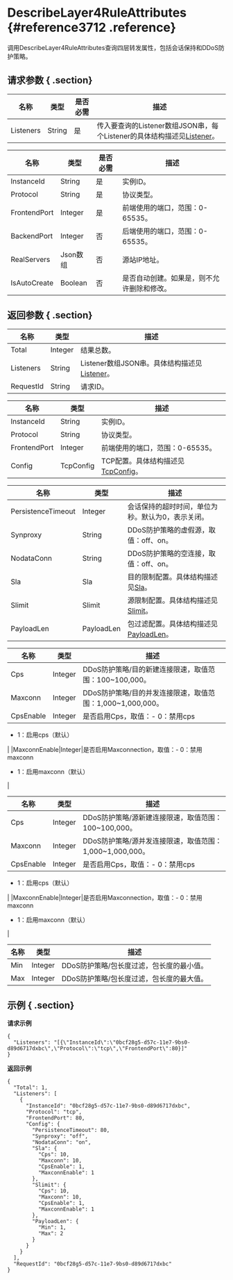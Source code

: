 # DescribeLayer4RuleAttributes {#reference3712 .reference}

调用DescribeLayer4RuleAttributes查询四层转发属性，包括会话保持和DDoS防护策略。

## 请求参数 { .section}

|名称|类型|是否必需|描述|
|--|--|----|--|
|Listeners|String|是|传入要查询的Listener数组JSON串，每个Listener的具体结构描述见[Listener](#)。|

|名称|类型|是否必需|描述|
|--|--|----|--|
|InstanceId|String|是|实例ID。|
|Protocol|String|是|协议类型。|
|FrontendPort|Integer|是|前端使用的端口，范围：0-65535。|
|BackendPort|Integer|否|后端使用的端口，范围：0-65535。|
|RealServers|Json数组|否|源站IP地址。|
|IsAutoCreate|Boolean|否|是否自动创建。如果是，则不允许删除和修改。|

## 返回参数 { .section}

|名称|类型|描述|
|--|--|--|
|Total|Integer|结果总数。|
|Listeners|String|Listener数组JSON串。具体结构描述见[Listener](#)。|
|RequestId|String|请求ID。|

|名称|类型|描述|
|--|--|--|
|InstanceId|String|实例ID。|
|Protocol|String|协议类型。|
|FrontendPort|Integer|前端使用的端口，范围：0-65535。|
|Config|TcpConfig|TCP配置。具体结构描述见[TcpConfig](#)。|

|名称|类型|描述|
|--|--|--|
|PersistenceTimeout|Integer|会话保持的超时时间，单位为秒。默认为0，表示关闭。|
|Synproxy|String|DDoS防护策略的虚假源，取值：off、on。|
|NodataConn|String|DDoS防护策略的空连接，取值：off、on。|
|Sla|Sla|目的限制配置。具体结构描述见[Sla](#)。|
|Slimit|Slimit|源限制配置。具体结构描述见[Slimit](#)。|
|PayloadLen|PayloadLen|包过滤配置。具体结构描述见[PayloadLen](#)。|

|名称|类型|描述|
|--|--|--|
|Cps|Integer|DDoS防护策略/目的新建连接限速，取值范围：100~100,000。|
|Maxconn|Integer|DDoS防护策略/目的并发连接限速，取值范围：1,000~1,000,000。|
|CpsEnable|Integer|是否启用Cps，取值：-   0：禁用cps
-   1：启用cps（默认）

|
|MaxconnEnable|Integer|是否启用Maxconnection，取值：-   0：禁用maxconn
-   1：启用maxconn（默认）

|

|名称|类型|描述|
|--|--|--|
|Cps|Integer|DDoS防护策略/源新建连接限速，取值范围：100~100,000。|
|Maxconn|Integer|DDoS防护策略/源并发连接限速，取值范围：1,000~1,000,000。|
|CpsEnable|Integer|是否启用Cps，取值：-   0：禁用cps
-   1：启用cps（默认）

|
|MaxconnEnable|Integer|是否启用Maxconnection，取值：-   0：禁用maxconn
-   1：启用maxconn（默认）

|

|名称|类型|描述|
|--|--|--|
|Min|Integer|DDoS防护策略/包长度过滤，包长度的最小值。|
|Max|Integer|DDoS防护策略/包长度过滤，包长度的最大值。|

## 示例 { .section}

**请求示例**

```
{
  "Listeners": "[{\"InstanceId\":\"0bcf28g5-d57c-11e7-9bs0-d89d6717dxbc\",\"Protocol\":\"tcp\",\"FrontendPort\":80}]"
}

```

**返回示例**

```
{
  "Total": 1,
  "Listeners": [
    {
      "InstanceId": "0bcf28g5-d57c-11e7-9bs0-d89d6717dxbc",
      "Protocol": "tcp",
      "FrontendPort": 80,
      "Config": {
        "PersistenceTimeout": 80,
        "Synproxy": "off",
		"NodataConn": "on",
        "Sla": {
          "Cps": 10,
          "Maxconn": 10,
		  "CpsEnable": 1,
		  "MaxconnEnable": 1
        },
        "Slimit": {
          "Cps": 10,
          "Maxconn": 10,
		  "CpsEnable": 1,
		  "MaxconnEnable": 1
        },
        "PayloadLen": {
          "Min": 1,
          "Max": 2
        }
      }
    }
  ],
  "RequestId": "0bcf28g5-d57c-11e7-9bs0-d89d6717dxbc"
}

```

